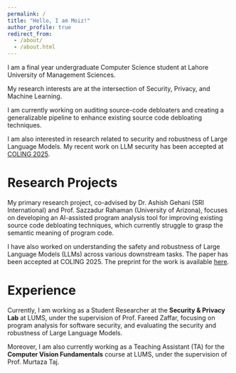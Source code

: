 ```yaml
---
permalink: /
title: "Hello, I am Moiz!"
author_profile: true
redirect_from: 
  - /about/
  - /about.html
---
```


I am a final year undergraduate Computer Science student at Lahore University of Management Sciences.

My research interests are at the intersection of Security, Privacy, and Machine Learning.

I am currently working on auditing source-code debloaters and creating a generalizable pipeline to enhance existing source code debloating techniques.

I am also interested in research related to security and robustness of Large Language Models. My recent work on LLM security has been accepted at [COLING 2025](https://arxiv.org/pdf/2409.15361).

Research Projects
======
My primary research project, co-advised by Dr. Ashish Gehani (SRI International) and Prof. Sazzadur Rahaman (University of Arizona), focuses on developing an AI-assisted program analysis tool for improving existing source code debloating techniques, which currently struggle to grasp the semantic meaning of program code.

I have also worked on understanding the safety and robustness of Large Language Models (LLMs) across various downstream tasks. The paper has been accepted at COLING 2025. The preprint for the work is available [here](https://arxiv.org/pdf/2409.15361).

Experience
======
Currently, I am working as a Student Researcher at the **Security & Privacy Lab** at LUMS, under the supervision of Prof. Fareed Zaffar, focusing on program analysis for software security, and evaluating the security and robustness of Large Language Models.

Moreover, I am also currently working as a Teaching Assistant (TA) for the **Computer Vision Fundamentals** course at LUMS, under the supervision of Prof. Murtaza Taj.


<!-- For more info
------
More info about configuring Academic Pages can be found in [the guide](https://academicpages.github.io/markdown/). The [guides for the Minimal Mistakes theme](https://mmistakes.github.io/minimal-mistakes/docs/configuration/) (which this theme was forked from) might also be helpful. -->
